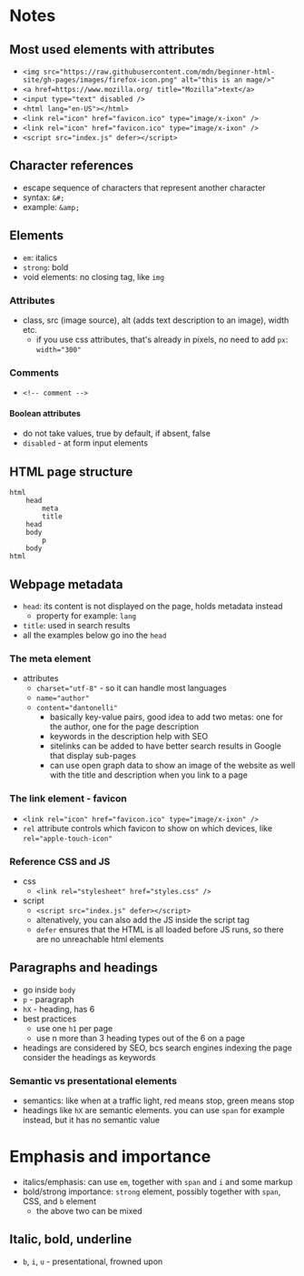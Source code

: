 # Notes

## Most used elements with attributes

- `<img src="https://raw.githubusercontent.com/mdn/beginner-html-site/gh-pages/images/firefox-icon.png" alt="this is an mage/>"`
- `<a href=https://www.mozilla.org/ title="Mozilla">text</a>`
- `<input type="text" disabled />`
- `<html lang="en-US"></html>`
- `<link rel="icon" href="favicon.ico" type="image/x-ixon" />`
- `<link rel="icon" href="favicon.ico" type="image/x-ixon" />`
- `<script src="index.js" defer></script>`

## Character references

- escape sequence of characters that represent another character
- syntax: `&#;`
- example: `&amp;`

## Elements

- `em`: italics
- `strong`: bold
- void elements: no closing tag, like `img`

### Attributes

- class, src (image source), alt (adds text description to an image), width etc.
    - if you use css attributes, that's already in pixels, no need to add `px`: `width="300"`

### Comments

- `<!-- comment -->`

#### Boolean attributes

- do not take values, true by default, if absent, false
- `disabled` - at form input elements

## HTML page structure

```
html
    head
        meta
        title
    head
    body
        p
    body
html
```

## Webpage metadata

- `head`: its content is not displayed on the page, holds metadata instead
    - property for example: `lang`
- `title`: used in search results
- all the examples below go ino the `head`

### The meta element

- attributes
    - `charset="utf-8"` - so it can handle most languages
    - `name="author"`
    - `content="dantonelli"`
        - basically key-value pairs, good idea to add two metas: one for the author, one for the page description
        - keywords in the description help with SEO
        - sitelinks can be added to have better search results in Google that display sub-pages
        - can use open graph data to show an image of the website as well with the title and description when you link to a page

### The link element - favicon

- `<link rel="icon" href="favicon.ico" type="image/x-ixon" />`
- `rel` attribute controls which favicon to show on which devices, like `rel="apple-touch-icon"`

### Reference CSS and JS

- css
    - `<link rel="stylesheet" href="styles.css" />`
- script
    - `<script src="index.js" defer></script>`
    - altenatively, you can also add the JS inside the script tag
    - `defer` ensures that the HTML is all loaded before JS runs, so there are no unreachable html elements

## Paragraphs and headings

- go inside `body`
- `p` - paragraph
- `hX` - heading, has 6
- best practices
    - use one `h1` per page
    - use n more than 3 heading types out of the 6 on a page
- headings are considered by SEO, bcs search engines indexing the page consider the headings as keywords

### Semantic vs presentational elements

- semantics: like when at a traffic light, red means stop, green means stop
-  headings like `hX` are semantic elements. you can use `span` for example instead, but it has no semantic value

# Emphasis and importance

- italics/emphasis: can use `em`, together with `span` and `i` and some markup
- bold/strong importance: `strong` element, possibly together with `span`, CSS, and `b` element
    - the above two can be mixed

## Italic, bold, underline

- `b`, `i`, `u` - presentational, frowned upon